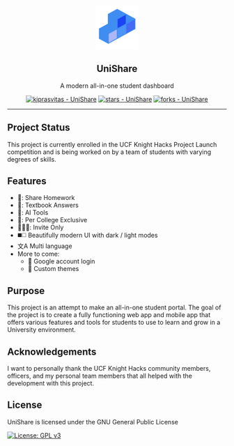 <div align="center">
  <img src="assets/images/logo-512x512.webp" width=100 alt="logo">
  
  ## UniShare
  A modern all-in-one student dashboard
  
  [![kiprasvitas - UniShare](https://img.shields.io/static/v1?label=kiprasvitas&message=UniShare&color=teal&logo=github&style=for-the-badge)](https://github.com/kiprasvitas/UniShare "Go to GitHub repo")
  [![stars - UniShare](https://img.shields.io/github/stars/kiprasvitas/UniShare?style=for-the-badge)](https://github.com/kiprasvitas/UniShare)
  [![forks - UniShare](https://img.shields.io/github/forks/kiprasvitas/UniShare?style=for-the-badge)](https://github.com/kiprasvitas/UniShare)
  
  ----
</div>

## Project Status
This project is currently enrolled in the UCF Knight Hacks Project Launch competition and is being worked on by a team of students with varying degrees of skills.

## Features
- 📎: Share Homework
- 📖: Textbook Answers
- 🤖: AI Tools
- 🏫: Per College Exclusive
- 🧑‍🤝‍🧑: Invite Only
- :black_medium_square::white_medium_square: Beautifully modern UI with dark / light modes
- 文A Multi language
- More to come:
    - :bust_in_silhouette: Google account login
    - :art: Custom themes

## Purpose
This project is an attempt to make an all-in-one student portal. The goal of the project is to create a fully functioning web app and mobile app that offers various features and tools for students to use to learn and grow in a University environment.

## Acknowledgements
I want to personally thank the UCF Knight Hacks community members, officers, and my personal team members that all helped with the development with this project.

## License
UniShare is licensed under the GNU General Public License

[![License: GPL v3](https://img.shields.io/badge/License-GPL%20v3-blue.svg?style=for-the-badge)](https://www.gnu.org/licenses/gpl-3.0)
